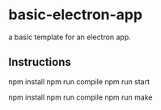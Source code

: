 # basic-electron-app
a basic template for an electron app.

## Instructions
npm install
npm run compile
npm run start

npm install
npm run compile
npm run make